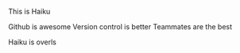 This is Haiku



Github is awesome
Version control is better
Teammates are the best



Haiku is overls
